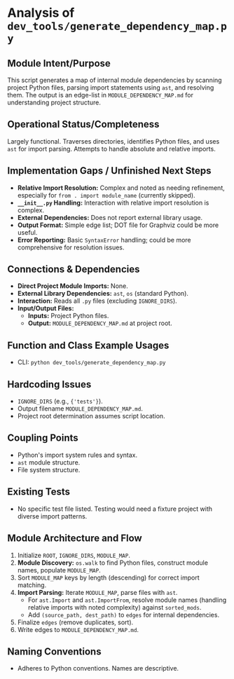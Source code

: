 # Analysis of `dev_tools/generate_dependency_map.py`

## Module Intent/Purpose
This script generates a map of internal module dependencies by scanning project Python files, parsing import statements using `ast`, and resolving them. The output is an edge-list in `MODULE_DEPENDENCY_MAP.md` for understanding project structure.

## Operational Status/Completeness
Largely functional. Traverses directories, identifies Python files, and uses `ast` for import parsing. Attempts to handle absolute and relative imports.

## Implementation Gaps / Unfinished Next Steps
- **Relative Import Resolution:** Complex and noted as needing refinement, especially for `from . import module_name` (currently skipped).
- **`__init__.py` Handling:** Interaction with relative import resolution is complex.
- **External Dependencies:** Does not report external library usage.
- **Output Format:** Simple edge list; DOT file for Graphviz could be more useful.
- **Error Reporting:** Basic `SyntaxError` handling; could be more comprehensive for resolution issues.

## Connections & Dependencies
- **Direct Project Module Imports:** None.
- **External Library Dependencies:** `ast`, `os` (standard Python).
- **Interaction:** Reads all `.py` files (excluding `IGNORE_DIRS`).
- **Input/Output Files:**
    - **Inputs:** Project Python files.
    - **Output:** `MODULE_DEPENDENCY_MAP.md` at project root.

## Function and Class Example Usages
- CLI: `python dev_tools/generate_dependency_map.py`

## Hardcoding Issues
- `IGNORE_DIRS` (e.g., `{'tests'}`).
- Output filename `MODULE_DEPENDENCY_MAP.md`.
- Project root determination assumes script location.

## Coupling Points
- Python's import system rules and syntax.
- `ast` module structure.
- File system structure.

## Existing Tests
- No specific test file listed. Testing would need a fixture project with diverse import patterns.

## Module Architecture and Flow
1.  Initialize `ROOT`, `IGNORE_DIRS`, `MODULE_MAP`.
2.  **Module Discovery:** `os.walk` to find Python files, construct module names, populate `MODULE_MAP`.
3.  Sort `MODULE_MAP` keys by length (descending) for correct import matching.
4.  **Import Parsing:** Iterate `MODULE_MAP`, parse files with `ast`.
    - For `ast.Import` and `ast.ImportFrom`, resolve module names (handling relative imports with noted complexity) against `sorted_mods`.
    - Add `(source_path, dest_path)` to `edges` for internal dependencies.
5.  Finalize `edges` (remove duplicates, sort).
6.  Write edges to `MODULE_DEPENDENCY_MAP.md`.

## Naming Conventions
- Adheres to Python conventions. Names are descriptive.